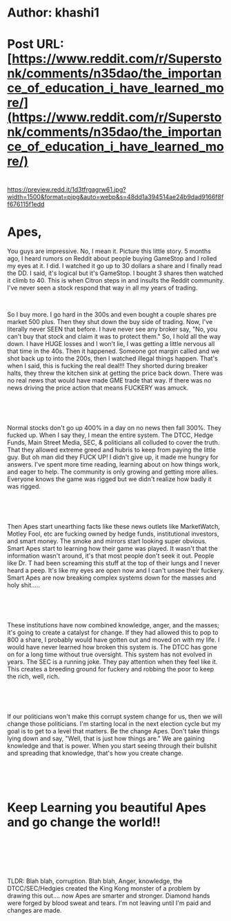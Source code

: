 # Author: khashi1
# Post URL: [https://www.reddit.com/r/Superstonk/comments/n35dao/the_importance_of_education_i_have_learned_more/](https://www.reddit.com/r/Superstonk/comments/n35dao/the_importance_of_education_i_have_learned_more/)


# 

https://preview.redd.it/1d3tfrgagrw61.jpg?width=1500&format=pjpg&auto=webp&s=48dd1a394514ae24b9dad9166f8ff676115f1edd

# Apes,

You guys are impressive.  No, I mean it.  Picture this little story.  5 months ago, I heard rumors on Reddit about people buying GameStop and I rolled my eyes at it.  I did.  I watched it go up to 30 dollars a share and I finally read the DD.  I said, it's logical but it's GameStop.  I bought 3 shares then watched it climb to 40.  This is when Citron steps in and insults the Reddit community.  I've never seen a stock respond that way in all my years of trading.

&#x200B;

So I buy more.  I go hard in the 300s and even bought a couple shares pre market 500 plus.   Then they shut down the buy side of trading.   Now, I've literally never SEEN that before.   I have never see any broker say, "No, you can't buy that stock and claim it was to protect them."    So, I hold all the way down.  I have HUGE losses and I won't lie, I was getting a little nervous all that time in the 40s.  Then it happened.  Someone got margin called and we shot back up to into the 200s, then I watched illegal things happen.  That's when I said, this is fucking the real deal!!!   They shorted during breaker halts, they threw the kitchen sink at getting the price back down.  There was no real news that would have made GME trade that way.  If there was no news driving the price action that means FUCKERY was amuck.

&#x200B;

&#x200B;

Normal stocks don't go up 400% in a day on no news then fall 300%.  They fucked up.   When I say they, I mean the entire system.  The DTCC, Hedge Funds, Main Street Media, SEC, & politicians all colluded to cover the truth.   That they allowed extreme greed and hubris to keep from paying the little guy.  But oh man did they FUCK UP!   I didn't give up, it made me hungry for answers.  I've spent more time reading, learning about on how things work, and eager to help.  The community is only growing and getting more allies.  Everyone knows the game was rigged but we didn't realize how badly it was rigged.

&#x200B;

&#x200B;

Then Apes start unearthing facts like these news outlets like MarketWatch, Motley Fool, etc are fucking owned by hedge funds, institutional investors, and smart money.  The smoke and mirrors start looking super obvious.  Smart Apes start to learning how their game was played.  It wasn't that the information wasn't around, it's that most people don't seek it out.  People like Dr. T had been screaming this stuff at the top of their lungs and I never heard a peep.  It's like my eyes are open now and I can't unsee their fuckery.  Smart Apes are now breaking complex systems down for the masses and holy shit.....

&#x200B;

&#x200B;

These institutions have now combined knowledge, anger, and the masses; it's going to create a catalyst for change.  If they had allowed this to pop to 800 a share, I probably would have gotten out and moved on with my life.  I would have never learned how broken this system is.  The DTCC has gone on for a long time without true oversight.  This system has not evolved in years.  The SEC is a running joke.  They pay attention when they feel like it.  This creates a breeding ground for fuckery and robbing the poor to keep the rich, well, rich.

&#x200B;

&#x200B;

If our politicians won't make this corrupt system change for us, then we will change those politicians.  I'm starting local in the next election cycle but my goal is to get to a level that matters.  Be the change Apes.  Don't take things lying down and say, "Well, that is just how things are."  We are gaining knowledge and that is power.  When you start seeing through their bullshit and spreading that knowledge, that's how you create change.

&#x200B;

&#x200B;

# Keep Learning you beautiful Apes and go change the world!!

&#x200B;

&#x200B;

&#x200B;

TLDR:  Blah blah, corruption.  Blah blah, Anger, knowledge, the DTCC/SEC/Hedgies created the King Kong monster of a problem by drawing this out.... now Apes are smarter and stronger.  Diamond hands were forged by blood sweat and tears.   I'm not leaving until I'm paid and changes are made.